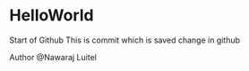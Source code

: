 # HelloWorld
Start of Github
This is commit which is saved change in github


Author @Nawaraj Luitel
